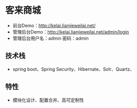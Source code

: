 # 客来商城

- 前台Demo：http://kelai.lianjieweilai.net/
- 管理后台Demo：http://kelai.lianjieweilai.net/admin/login
- 管理后台用户名：admin   密码：admin

## 技术栈

- spring boot、Spring Security、Hibernate、Solr、Quartz、


## 特性
- 模块化设计、配置合并、高可定制性

